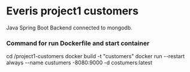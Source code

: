 # Everis project1 customers

Java Spring Boot Backend connected to mongodb.

### Command for run Dockerfile and start container
cd /project1-customers
docker build -t "customers"
docker run --restart always --name custumers -8080:9000 -d costumers:latest
